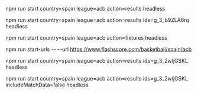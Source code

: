 npm run start country=spain league=acb action=results headless

npm run start country=spain league=acb action=results ids=g_3_b9ZLA6rq headless

npm run start country=spain league=acb action=fixtures headless

npm run start-urls -- --url https://www.flashscore.com/basketball/spain/acb 

npm run start country=spain league=acb action=results ids=g_3_2wljGSKL headless

npm run start country=spain league=acb action=results ids=g_3_2wljGSKL includeMatchData=false headless